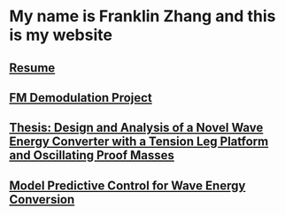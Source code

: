 # My name is Franklin Zhang and this is my website

## <a href = "Zhang_Franklin_resume_3_4_2022.pdf"> Resume </a>

## <a href = "6_341_Final_Project.pdf"> FM Demodulation Project </a>

## <a href = "MIT_Thesis_franklin.pdf"> Thesis: Design and Analysis of a Novel Wave Energy Converter with a Tension Leg Platform and Oscillating Proof Masses </a>

## <a href = "6.832_final_report.pdf "> Model Predictive Control for Wave Energy Conversion </a>

  
